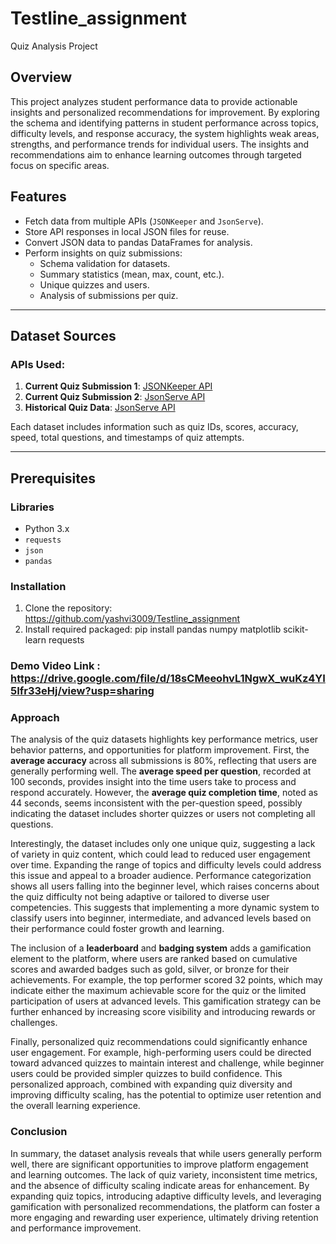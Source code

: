 # Testline_assignment
Quiz Analysis Project 

## Overview
This project analyzes student performance data to provide actionable insights and personalized recommendations for improvement. By exploring the schema and identifying patterns in student performance across topics, difficulty levels, and response accuracy, the system highlights weak areas, strengths, and performance trends for individual users. The insights and recommendations aim to enhance learning outcomes through targeted focus on specific areas.

## Features
- Fetch data from multiple APIs (`JSONKeeper` and `JsonServe`).
- Store API responses in local JSON files for reuse.
- Convert JSON data to pandas DataFrames for analysis.
- Perform insights on quiz submissions:
  - Schema validation for datasets.
  - Summary statistics (mean, max, count, etc.).
  - Unique quizzes and users.
  - Analysis of submissions per quiz.

---

## Dataset Sources
### APIs Used:
1. **Current Quiz Submission 1**: [JSONKeeper API](https://www.jsonkeeper.com/b/LLQT)
2. **Current Quiz Submission 2**: [JsonServe API](https://api.jsonserve.com/rJvd7g)
3. **Historical Quiz Data**: [JsonServe API](https://api.jsonserve.com/XgAgFJ)

Each dataset includes information such as quiz IDs, scores, accuracy, speed, total questions, and timestamps of quiz attempts.

---

## Prerequisites
### Libraries
- Python 3.x
- `requests`
- `json`
- `pandas`

### Installation
1. Clone the repository: https://github.com/yashvi3009/Testline_assignment
2. Install required packaged: pip install pandas numpy matplotlib scikit-learn requests

### Demo Video Link : https://drive.google.com/file/d/18sCMeeohvL1NgwX_wuKz4YI5Ifr33eHj/view?usp=sharing

### Approach 
The analysis of the quiz datasets highlights key performance metrics, user behavior patterns, and opportunities for platform improvement. First, the **average accuracy** across all submissions is 80%, reflecting that users are generally performing well. The **average speed per question**, recorded at 100 seconds, provides insight into the time users take to process and respond accurately. However, the **average quiz completion time**, noted as 44 seconds, seems inconsistent with the per-question speed, possibly indicating the dataset includes shorter quizzes or users not completing all questions. 

Interestingly, the dataset includes only one unique quiz, suggesting a lack of variety in quiz content, which could lead to reduced user engagement over time. Expanding the range of topics and difficulty levels could address this issue and appeal to a broader audience. Performance categorization shows all users falling into the beginner level, which raises concerns about the quiz difficulty not being adaptive or tailored to diverse user competencies. This suggests that implementing a more dynamic system to classify users into beginner, intermediate, and advanced levels based on their performance could foster growth and learning. 

The inclusion of a **leaderboard** and **badging system** adds a gamification element to the platform, where users are ranked based on cumulative scores and awarded badges such as gold, silver, or bronze for their achievements. For example, the top performer scored 32 points, which may indicate either the maximum achievable score for the quiz or the limited participation of users at advanced levels. This gamification strategy can be further enhanced by increasing score visibility and introducing rewards or challenges. 

Finally, personalized quiz recommendations could significantly enhance user engagement. For example, high-performing users could be directed toward advanced quizzes to maintain interest and challenge, while beginner users could be provided simpler quizzes to build confidence. This personalized approach, combined with expanding quiz diversity and improving difficulty scaling, has the potential to optimize user retention and the overall learning experience.

### Conclusion
In summary, the dataset analysis reveals that while users generally perform well, there are significant opportunities to improve platform engagement and learning outcomes. The lack of quiz variety, inconsistent time metrics, and the absence of difficulty scaling indicate areas for enhancement. By expanding quiz topics, introducing adaptive difficulty levels, and leveraging gamification with personalized recommendations, the platform can foster a more engaging and rewarding user experience, ultimately driving retention and performance improvement.
